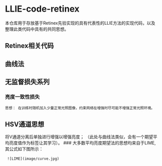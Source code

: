 # LLIE-code-retinex

本仓库用于存放基于Retinex先验实现的具有代表性的LLIE方法的实现代码，以及整理此类代码中具有的共同思想。

## Retinex相关代码

## 曲线法

## 无监督损失系列
  ### 亮度一致性损失
    思想： 在训练时随机加入少量正常光照图像，约束网络在增强时尽可能不增强正常光照环境。

## HSV通道思想
  将V通道分离后单独进行增强以增强亮度；
  （此处与曲线法类似，会有一个期望平均亮度值作为标签让其学习）。
     ### 大多数平均亮度期望法的思想均来自于LIME,其公式如下图所示：
     
     ![LIME](image/curve.jpg)
